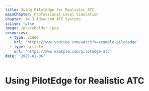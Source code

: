 ```yaml
---
title: Using PilotEdge for Realistic ATC
mainChapter: Professional-Level Simulation
chapter: 14.3 Advanced ATC Systems
isLive: false
image: /placeholder.jpeg
resources:
  - type: video
    url: 'https://www.youtube.com/watch?v=example-pilotedge'
  - type: article
    url: 'https://www.example.com/pilotedge-atc'
date: '2025-01-06'
---
```


# Using PilotEdge for Realistic ATC
